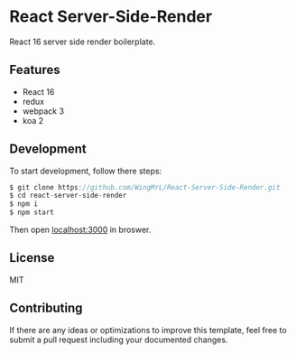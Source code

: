 # React Server-Side-Render
React 16 server side render boilerplate.

## Features
- React 16
- redux
- webpack 3
- koa 2

## Development
To start development, follow there steps:
```javascript
$ git clone https://github.com/WingMrL/React-Server-Side-Render.git
$ cd react-server-side-render
$ npm i 
$ npm start
```
Then open [localhost:3000](http://localhost:3000) in broswer.

## License
MIT

## Contributing
If there are any ideas or optimizations to improve this template, feel free to submit a pull request including your documented changes.